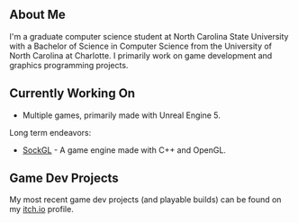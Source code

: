 ## About Me
I'm a graduate computer science student at North Carolina State University with a Bachelor of Science in Computer Science from the University of North Carolina at Charlotte. I primarily work on game development and graphics programming projects.

## Currently Working On
* Multiple games, primarily made with Unreal Engine 5.

Long term endeavors:
* [SockGL](https://github.com/odesai840/SockGL) - A game engine made with C++ and OpenGL.

## Game Dev Projects
My most recent game dev projects (and playable builds) can be found on my [itch.io](https://sock8416.itch.io/) profile.
